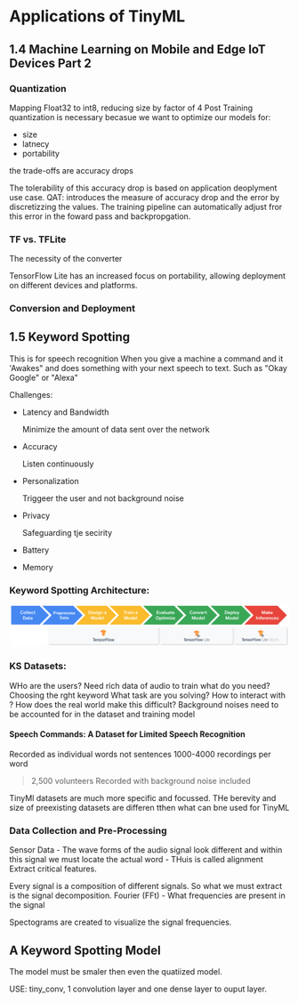 # Applications of TinyML
## 1.4 Machine Learning on Mobile and Edge IoT Devices Part 2

### Quantization
Mapping Float32 to int8, reducing size by  factor of 4 
Post Training quantization is necessary  becasue we want to optimize our models for:
<ul>
    <li>size</li>
    <li>latnecy</li>
    <li>portability</li>
</ul>
the trade-offs are accuracy drops

The tolerability of this accuracy drop is based on application deoplyment use case.
QAT: introduces the measure of accuracy drop and the error by discretizzing the values. The training pipeline can automatically adjust fror this error in the foward pass and backpropgation. 

### TF vs. TFLite
The necessity of the converter

TensorFlow Lite has an increased focus on portability, allowing deployment on different devices and platforms.

### Conversion and Deployment

## 1.5 Keyword Spotting
This is for speech recognition
When you give a machine a command and it 'Awakes" and does something with your next speech to text. Such as "Okay Google" or "Alexa"

Challenges:
<ul>
    <li>Latency and Bandwidth</li>
        <p>Minimize the amount of data sent over the network</p>    
    <li>Accuracy </li>
        <p>Listen continuously</p>
    <li>Personalization</li>
        <p>Triggeer the user and not background noise</p>
    <li>Privacy</li>
        <p>Safeguarding tje secirity </p>
    <li>Battery</li>
        <p></p>
    <li>Memory</li>
        <p></p>
</ul>


### Keyword Spotting Architecture:
![Alt text](image.png)

### KS Datasets:
WHo are the users? Need rich data of audio to train
what do you need? Choosing the rght keyword
What task are you solving? How to interact with ?
How does the real world make this difficult? Background noises need to be accounted for in the dataset and training model

#### Speech Commands: A Dataset for Limited Speech Recognition
Recorded as individual words not sentences
1000-4000 recordings per word
>2,500 volunteers
Recorded with background noise included

TinyMl datasets are much more specific and focussed. THe berevity and size of preexisting datasets are differen tthen what can bne used for TinyML

### Data Collection and Pre-Processing
Sensor Data - 
The wave forms of the audio signal look different and within this signal we must locate the actual word -  THuis is called alignment
Extract critical features. 

Every signal is a composition of different signals. So what we must extract is the signal decomposition.
Fourier (FFt) - What frequencies are present in the signal

Spectograms are created to visualize the signal frequencies.

## A Keyword Spotting Model
The model must be smaler then even the quatiized model.

USE: tiny_conv, 1 convolution layer and one dense layer to ouput layer.